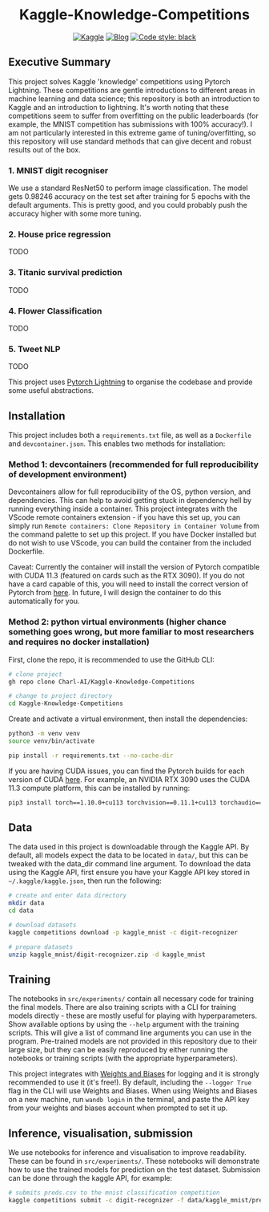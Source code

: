 <div align="center">

# Kaggle-Knowledge-Competitions

[![Kaggle](http://img.shields.io/badge/Kaggle-Competitions-44c5ce.svg)](https://www.kaggle.com/competitions)
[![Blog](http://img.shields.io/badge/Blog-TBD-c044ce.svg)](https://charl-ai.github.io/)
[![Code style: black](https://img.shields.io/badge/code%20style-black-000000.svg)](https://github.com/psf/black)


</div>

## Executive Summary

This project solves Kaggle 'knowledge' competitions using Pytorch Lightning. These competitions are gentle introductions to different areas in machine learning and data science; this repository is both an introduction to Kaggle and an introduction to lightning. It's worth noting that these competitions seem to suffer from overfitting on the public leaderboards (for example, the MNIST competition has submissions with 100% accuracy!). I am not particularly interested in this extreme game of tuning/overfitting, so this repository will use standard methods that can give decent and robust results out of the box.

### 1. MNIST digit recogniser
We use a standard ResNet50 to perform image classification. The model gets 0.98246 accuracy on the test set after training for 5 epochs with the default arguments. This is pretty good, and you could probably push the accuracy higher with some more tuning.

### 2. House price regression
TODO

### 3. Titanic survival prediction
TODO

### 4. Flower Classification
TODO

### 5. Tweet NLP
TODO


This project uses [Pytorch Lightning](https://pytorch-lightning.readthedocs.io/en/latest/) to organise the codebase and provide some useful abstractions.

## Installation

This project includes both a `requirements.txt` file, as well as a `Dockerfile` and `devcontainer.json`. This enables two methods for installation:

### Method 1: devcontainers (recommended for full reproducibility of development environment)

Devcontainers allow for full reproducibility of the OS, python version, and dependencies. This can help to avoid getting stuck in dependency hell by running everything inside a container.
This project integrates with the VScode remote containers extension - if you have this set up, you can simply run `Remote containers: Clone Repository in Container Volume` from the command
palette to set up this project. If you have Docker installed but do not wish to use VScode, you can build the container from the included Dockerfile.

Caveat: Currently the container will install the version of Pytorch compatible with CUDA 11.3 (featured on cards such as the RTX 3090). If you do not have a card capable of this, you will
need to install the correct version of Pytorch from [here](https://pytorch.org/get-started/locally/). In future, I will design the container to do this automatically for you.

### Method 2: python virtual environments (higher chance something goes wrong, but more familiar to most researchers and requires no docker installation)

First, clone the repo, it is recommended to use the GitHub CLI:
```bash
# clone project
gh repo clone Charl-AI/Kaggle-Knowledge-Competitions

# change to project directory
cd Kaggle-Knowledge-Competitions
```

Create and activate a virtual environment, then install the dependencies:

```bash
python3 -m venv venv
source venv/bin/activate

pip install -r requirements.txt --no-cache-dir
```

If you are having CUDA issues, you can find the Pytorch builds for each version of CUDA [here](https://pytorch.org/get-started/locally/). For example, an NVIDIA RTX 3090 uses the CUDA 11.3 compute platform, this can be installed by running:

```bash
pip3 install torch==1.10.0+cu113 torchvision==0.11.1+cu113 torchaudio==0.10.0+cu113 -f https://download.pytorch.org/whl/cu113/torch_stable.html
```

## Data

The data used in this project is downloadable through the Kaggle API. By default, all models expect the data to be located in ```data/```, but this can be tweaked with the data_dir command line argument. To download the data using the Kaggle API, first ensure you have your Kaggle API key stored in ```~/.kaggle/kaggle.json```, then run the following:

```bash
# create and enter data directory
mkdir data
cd data

# download datasets
kaggle competitions download -p kaggle_mnist -c digit-recognizer

# prepare datasets
unzip kaggle_mnist/digit-recognizer.zip -d kaggle_mnist
```

## Training

The notebooks in ```src/experiments/``` contain all necessary code for training the final models. There are also training scripts with a CLI for training models directly - these are mostly useful for playing with hyperparameters. Show available options by using the ```--help``` argument with the training scripts. This will give a list of command line arguments you can use in the program. Pre-trained models are not provided in this repository due to their large size, but they can be easily reproduced by either running the notebooks or training scripts (with the appropriate hyperparameters).


This project integrates with [Weights and Biases](https://wandb.ai/site) for logging and it is strongly recommended to use it (it's free!). By default, including the ```--logger True``` flag in the CLI will use Weights and Biases.
When using Weights and Biases on a new machine, run ```wandb login``` in the terminal, and paste the API key from your weights and biases account when prompted to set it up.

## Inference, visualisation, submission

We use notebooks for inference and visualisation to improve readability. These can be found in ```src/experiments/```. These notebooks will demonstrate how to use the trained models for prediction on the test dataset. Submission can be done through the kaggle API, for example:
```bash
# submits preds.csv to the mnist classification competition
kaggle competitions submit -c digit-recognizer -f data/kaggle_mnist/preds.csv --message first_submission_with_api
```
